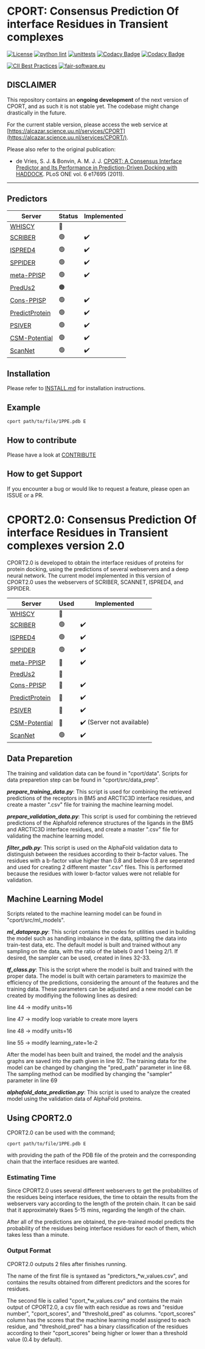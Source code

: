 # CPORT: Consensus Prediction Of interface Residues in Transient complexes

[![License](https://img.shields.io/badge/License-Apache_2.0-blue.svg)](https://opensource.org/licenses/Apache-2.0)
[![python lint](https://github.com/haddocking/cport/actions/workflows/lint.yml/badge.svg)](https://github.com/haddocking/cport/actions/workflows/lint.yml)
[![unittests](https://github.com/haddocking/cport/actions/workflows/unittests.yml/badge.svg)](https://github.com/haddocking/cport/actions/workflows/unittests.yml)
[![Codacy Badge](https://app.codacy.com/project/badge/Grade/c4dd6c7da85847e1832b9668beb6de31)](https://www.codacy.com/gh/haddocking/cport/dashboard?utm_source=github.com&utm_medium=referral&utm_content=haddocking/cport&utm_campaign=Badge_Grade)
[![Codacy Badge](https://app.codacy.com/project/badge/Coverage/c4dd6c7da85847e1832b9668beb6de31)](https://www.codacy.com/gh/haddocking/cport/dashboard?utm_source=github.com&utm_medium=referral&utm_content=haddocking/cport&utm_campaign=Badge_Coverage)

[![CII Best Practices](https://bestpractices.coreinfrastructure.org/projects/6074/badge)](https://bestpractices.coreinfrastructure.org/projects/6074)
[![fair-software.eu](https://img.shields.io/badge/fair--software.eu-%E2%97%8F%20%20%E2%97%8F%20%20%E2%97%8B%20%20%E2%97%8B%20%20%E2%97%8F-orange)](https://fair-software.eu)

## DISCLAIMER

This repository contains an **ongoing development** of the next version of CPORT, and as such it is not stable yet. The codebase might change drastically in the future.

For the current stable version, please access the web service at [https://alcazar.science.uu.nl/services/CPORT](https://alcazar.science.uu.nl/services/CPORT/).

Please also refer to the original publication:

- de Vries, S. J. & Bonvin, A. M. J. J. [CPORT: A Consensus Interface Predictor and Its Performance in Prediction-Driven Docking with HADDOCK](https://doi.org/10.1371/journal.pone.0017695). PLoS ONE vol. 6 e17695 (2011).

---

## Predictors

| Server                                                           | Status | Implemented |
| ---------------------------------------------------------------- | ------ | ----------- |
| [WHISCY](https://wenmr.science.uu.nl/whiscy/)                    | 🔴     |             |
| [SCRIBER](http://biomine.cs.vcu.edu/servers/SCRIBER/)            | 🟢     | ✔️          |
| [ISPRED4](https://ispred4.biocomp.unibo.it/ispred/default/index) | 🟢     | ✔️          |
| [SPPIDER](https://sppider.cchmc.org)                             | 🟢     | ✔️          |
| [meta-PPISP](https://pipe.rcc.fsu.edu/meta-ppisp.html)           | 🟢     | ✔️          |
| [PredUs2](http://honig.c2b2.columbia.edu/predus)                 | 🟠     |             |
| [Cons-PPISP](https://pipe.rcc.fsu.edu/ppisp.html)                | 🟢     | ✔️          |
| [PredictProtein](https://predictprotein.org)                     | 🟢     | ✔️          |
| [PSIVER](https://mizuguchilab.org/PSIVER/)                       | 🟢     | ✔️          |
| [CSM-Potential](http://biosig.unimelb.edu.au/csm_potential/)     | 🟢     | ✔️          |
| [ScanNet](http://bioinfo3d.cs.tau.ac.il/ScanNet/index_real.html) | 🟢     | ✔️          |

## Installation

Please refer to [INSTALL.md](INSTALL.md) for installation instructions.

## Example

```text
cport path/to/file/1PPE.pdb E
```

## How to contribute

Please have a look at [CONTRIBUTE](CONTRIBUTING.md)

## How to get Support

If you encounter a bug or would like to request a feature, please open an ISSUE or a PR.


# CPORT2.0: Consensus Prediction Of interface Residues in Transient complexes version 2.0

CPORT2.0 is developed to obtain the interface residues of proteins for protein docking, using the predictions of several webservers and a deep neural network. The current model implemented in this version of CPORT2.0 uses the webservers of SCRIBER, SCANNET, ISPRED4, and SPPIDER. 

| Server                                                           | Used | Implemented |
| ---------------------------------------------------------------- | ------ | ----------- |
| [WHISCY](https://wenmr.science.uu.nl/whiscy/)                    | 🔴     |             |
| [SCRIBER](http://biomine.cs.vcu.edu/servers/SCRIBER/)            | 🟢     | ✔️          |
| [ISPRED4](https://ispred4.biocomp.unibo.it/ispred/default/index) | 🟢     | ✔️          |
| [SPPIDER](https://sppider.cchmc.org)                             | 🟢     | ✔️          |
| [meta-PPISP](https://pipe.rcc.fsu.edu/meta-ppisp.html)           | 🔴     | ✔️          |
| [PredUs2](http://honig.c2b2.columbia.edu/predus)                 | 🔴     |             |
| [Cons-PPISP](https://pipe.rcc.fsu.edu/ppisp.html)                | 🔴     | ✔️          |
| [PredictProtein](https://predictprotein.org)                     | 🔴     | ✔️          |
| [PSIVER](https://mizuguchilab.org/PSIVER/)                       | 🔴     | ✔️          |
| [CSM-Potential](http://biosig.unimelb.edu.au/csm_potential/)     | 🔴     | ✔️ (Server not available) |
| [ScanNet](http://bioinfo3d.cs.tau.ac.il/ScanNet/index_real.html) | 🟢     | ✔️          |


## Data Preparetion

The training and validation data can be found in "cport/data".
Scripts for data preparetion step can be found in "cport/src/data_prep". 

***prepare_training_data.py***: This script is used for combining the retrieved predictions of the receptors in BM5 and ARCTIC3D interface residues, and create a master ".csv" file for training the machine learning model.

***prepare_validation_data.py***: This script is used for combining the retrieved predictions of the Alphafold reference structures of the ligands in the BM5 and ARCTIC3D interface residues, and create a master ".csv" file for validating the machine learning model.

***filter_pdb.py***: This script is used on the AlphaFold validation data to distinguish between the residues according to their b-factor values. The residues with a b-factor value higher than 0.8 and below 0.8 are seperated and used for creating 2 different master ".csv" files. This is performed because the residues with lower b-factor values were not reliable for validation. 


## Machine Learning Model

Scripts related to the machine learning model can be found in "cport/src/ml_models".

***ml_dataprep.py***: This script contains the codes for utilities used in building the model such as handling imbalance in the data, splitting the data into train-test data, etc. The default model is built and trained without any sampling on the data, with the ratio of the labels 0 and 1 being 2/1. If desired, the sampler can be used, created in lines 32-33. 

***tf_class.py***: This is the script where the model is built and trained with the proper data. 
The model is built with certain parameters to maximize the efficiency of the predictions, considering the amount of the features and the training data. These parameters can be adjusted and a new model can be created by modifiying the following lines as desired:

line 44 -> modify units=16

line 47 -> modify loop variable to create more layers

line 48 -> modify units=16

line 55 -> modify learning_rate=1e-2


After the model has been built and trained, the model and the analysis graphs are saved into the path given in line 92. 
The training data for the model can be changed by changing the "pred_path" parameter in line 68.
The sampling method can be modified by changing the "sampler" parameter in line 69

***alphafold_data_prediction.py***: This script is used to analyze the created model using the validation data of AlphaFold proteins. 


## Using CPORT2.0

CPORT2.0 can be used with the command;

```text
cport path/to/file/1PPE.pdb E
```

with providing the path of the PDB file of the protein and the corresponding chain that the interface residues are wanted. 

### Estimating Time

Since CPORT2.0 uses several different webservers to get the probabilites of the residues being interface residues, the time to obtain the results from the webservers vary according to the length of the protein chain. It can be said that it approximately tkaes 5-15 mins, regarding the length of the chain. 

After all of the predictions are obtained, the pre-trained model predicts the probability of the residues being interface residues for each of them, which takes less than a minute.  

### Output Format

CPORT2.0 outputs 2 files after finishes running. 

The name of the first file is syntaxed as "predictors_\*w_values.csv", and contains the results obtained from different predictors and the scores for residues. 

The second file is called "cport_\*w_values.csv" and contains the main output of CPORT2.0, a csv file with each residue as rows and "residue number", "cport_scores", and "threshold_pred" as columns. "cport_scores" column has the scores that the machine learning model assigned to each residue, and "threshold_pred" has a binary classification of the residues according to their "cport_scores" being higher or lower than a threshold value (0.4 by default). 